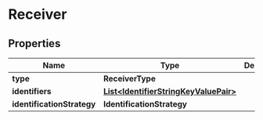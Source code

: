 

# Receiver


## Properties

Name | Type | Description | Notes
------------ | ------------- | ------------- | -------------
**type** | **ReceiverType** |  |  [optional]
**identifiers** | [**List&lt;IdentifierStringKeyValuePair&gt;**](IdentifierStringKeyValuePair.md) |  |  [optional]
**identificationStrategy** | **IdentificationStrategy** |  |  [optional]



